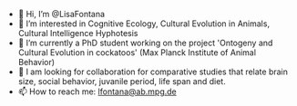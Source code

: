 - 👋 Hi, I’m @LisaFontana
- 👀 I’m interested in Cognitive Ecology, Cultural Evolution in Animals, Cultural Intelligence Hyphotesis
- 🌱 I’m currently a PhD student working on the project 'Ontogeny and Cultural Evolution in cockatoos' (Max Planck Institute of Animal Behavior)
- 💞️ I am looking for collaboration for comparative studies that relate brain size, social behavior, juvanile period, life span and diet.
- 📫 How to reach me: lfontana@ab.mpg.de

<!---
LisaFontana/LisaFontana is a ✨ special ✨ repository because its `README.md` (this file) appears on your GitHub profile.
You can click the Preview link to take a look at your changes.
--->
